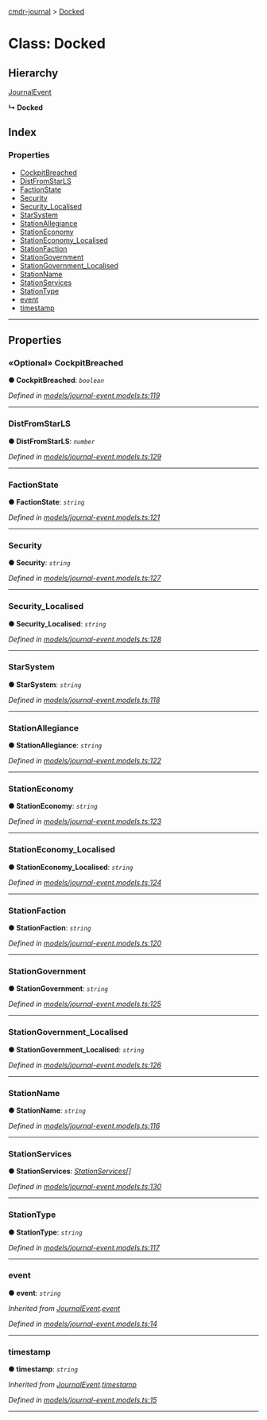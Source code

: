 [cmdr-journal](../README.md) > [Docked](../classes/docked.md)



# Class: Docked

## Hierarchy


 [JournalEvent](journalevent.md)

**↳ Docked**







## Index

### Properties

* [CockpitBreached](docked.md#cockpitbreached)
* [DistFromStarLS](docked.md#distfromstarls)
* [FactionState](docked.md#factionstate)
* [Security](docked.md#security)
* [Security_Localised](docked.md#security_localised)
* [StarSystem](docked.md#starsystem)
* [StationAllegiance](docked.md#stationallegiance)
* [StationEconomy](docked.md#stationeconomy)
* [StationEconomy_Localised](docked.md#stationeconomy_localised)
* [StationFaction](docked.md#stationfaction)
* [StationGovernment](docked.md#stationgovernment)
* [StationGovernment_Localised](docked.md#stationgovernment_localised)
* [StationName](docked.md#stationname)
* [StationServices](docked.md#stationservices)
* [StationType](docked.md#stationtype)
* [event](docked.md#event)
* [timestamp](docked.md#timestamp)



---
## Properties
<a id="cockpitbreached"></a>

### «Optional» CockpitBreached

**●  CockpitBreached**:  *`boolean`* 

*Defined in [models/journal-event.models.ts:119](https://github.com/chrisbruford/cmdr-journal/blob/0588b1f/src/models/journal-event.models.ts#L119)*





___

<a id="distfromstarls"></a>

###  DistFromStarLS

**●  DistFromStarLS**:  *`number`* 

*Defined in [models/journal-event.models.ts:129](https://github.com/chrisbruford/cmdr-journal/blob/0588b1f/src/models/journal-event.models.ts#L129)*





___

<a id="factionstate"></a>

###  FactionState

**●  FactionState**:  *`string`* 

*Defined in [models/journal-event.models.ts:121](https://github.com/chrisbruford/cmdr-journal/blob/0588b1f/src/models/journal-event.models.ts#L121)*





___

<a id="security"></a>

###  Security

**●  Security**:  *`string`* 

*Defined in [models/journal-event.models.ts:127](https://github.com/chrisbruford/cmdr-journal/blob/0588b1f/src/models/journal-event.models.ts#L127)*





___

<a id="security_localised"></a>

###  Security_Localised

**●  Security_Localised**:  *`string`* 

*Defined in [models/journal-event.models.ts:128](https://github.com/chrisbruford/cmdr-journal/blob/0588b1f/src/models/journal-event.models.ts#L128)*





___

<a id="starsystem"></a>

###  StarSystem

**●  StarSystem**:  *`string`* 

*Defined in [models/journal-event.models.ts:118](https://github.com/chrisbruford/cmdr-journal/blob/0588b1f/src/models/journal-event.models.ts#L118)*





___

<a id="stationallegiance"></a>

###  StationAllegiance

**●  StationAllegiance**:  *`string`* 

*Defined in [models/journal-event.models.ts:122](https://github.com/chrisbruford/cmdr-journal/blob/0588b1f/src/models/journal-event.models.ts#L122)*





___

<a id="stationeconomy"></a>

###  StationEconomy

**●  StationEconomy**:  *`string`* 

*Defined in [models/journal-event.models.ts:123](https://github.com/chrisbruford/cmdr-journal/blob/0588b1f/src/models/journal-event.models.ts#L123)*





___

<a id="stationeconomy_localised"></a>

###  StationEconomy_Localised

**●  StationEconomy_Localised**:  *`string`* 

*Defined in [models/journal-event.models.ts:124](https://github.com/chrisbruford/cmdr-journal/blob/0588b1f/src/models/journal-event.models.ts#L124)*





___

<a id="stationfaction"></a>

###  StationFaction

**●  StationFaction**:  *`string`* 

*Defined in [models/journal-event.models.ts:120](https://github.com/chrisbruford/cmdr-journal/blob/0588b1f/src/models/journal-event.models.ts#L120)*





___

<a id="stationgovernment"></a>

###  StationGovernment

**●  StationGovernment**:  *`string`* 

*Defined in [models/journal-event.models.ts:125](https://github.com/chrisbruford/cmdr-journal/blob/0588b1f/src/models/journal-event.models.ts#L125)*





___

<a id="stationgovernment_localised"></a>

###  StationGovernment_Localised

**●  StationGovernment_Localised**:  *`string`* 

*Defined in [models/journal-event.models.ts:126](https://github.com/chrisbruford/cmdr-journal/blob/0588b1f/src/models/journal-event.models.ts#L126)*





___

<a id="stationname"></a>

###  StationName

**●  StationName**:  *`string`* 

*Defined in [models/journal-event.models.ts:116](https://github.com/chrisbruford/cmdr-journal/blob/0588b1f/src/models/journal-event.models.ts#L116)*





___

<a id="stationservices"></a>

###  StationServices

**●  StationServices**:  *[StationServices](../enums/stationservices.md)[]* 

*Defined in [models/journal-event.models.ts:130](https://github.com/chrisbruford/cmdr-journal/blob/0588b1f/src/models/journal-event.models.ts#L130)*





___

<a id="stationtype"></a>

###  StationType

**●  StationType**:  *`string`* 

*Defined in [models/journal-event.models.ts:117](https://github.com/chrisbruford/cmdr-journal/blob/0588b1f/src/models/journal-event.models.ts#L117)*





___

<a id="event"></a>

###  event

**●  event**:  *`string`* 

*Inherited from [JournalEvent](journalevent.md).[event](journalevent.md#event)*

*Defined in [models/journal-event.models.ts:14](https://github.com/chrisbruford/cmdr-journal/blob/0588b1f/src/models/journal-event.models.ts#L14)*





___

<a id="timestamp"></a>

###  timestamp

**●  timestamp**:  *`string`* 

*Inherited from [JournalEvent](journalevent.md).[timestamp](journalevent.md#timestamp)*

*Defined in [models/journal-event.models.ts:15](https://github.com/chrisbruford/cmdr-journal/blob/0588b1f/src/models/journal-event.models.ts#L15)*





___


